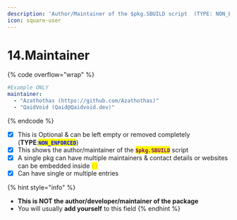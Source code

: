 ```yaml
---
description: 'Author/Maintainer of the $pkg.SBUILD script  (TYPE: NON_ENFORCED)'
icon: square-user
---
```


# 14.Maintainer

{% code overflow="wrap" %}
```yaml
#Example ONLY
maintainer:
  - "Azathothas (https://github.com/Azathothas)"
  - "QaidVoid (Qaid@Qaidvoid.dev)"
```
{% endcode %}

* [x] This is Optional & can be left empty or removed completely (**TYPE**:<mark style="color:blue;">**`NON_ENFORCED`**</mark>)
* [x] This shows the author/maintainer of the <mark style="color:purple;">**`$pkg.SBUILD`**</mark> script
* [x] A single pkg can have multiple maintainers & contact details or websites can be embedded inside <mark style="color:orange;">`()`</mark>
* [x] Can have single or multiple entries

{% hint style="info" %}
- **This is NOT the author/developer/maintainer of the package**
- You will usually **add yourself** to this field
{% endhint %}
